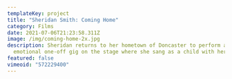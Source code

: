 ```yaml
---
templateKey: project
title: "Sheridan Smith: Coming Home"
category: Films
date: 2021-07-06T21:23:58.311Z
image: /img/coming-home-2x.jpg
description: Sheridan returns to her hometown of Doncaster to perform an
  emotional one-off gig on the stage where she sang as a child with her parents.
featured: false
vimeoid: "572229400"
---
```

